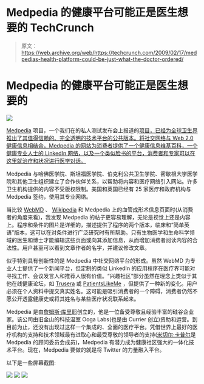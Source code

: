 # Medpedia 的健康平台可能正是医生想要的 TechCrunch

> 原文：<https://web.archive.org/web/https://techcrunch.com/2009/02/17/medpedias-health-platform-could-be-just-what-the-doctor-ordered/>

# Medpedia 的健康平台可能正是医生想要的

![](img/9f228b57d7befca04324e6fe2207bd3b.png)

[Medpedia](https://web.archive.org/web/20221205081307/http://www.medpedia.com/) 项目，一个我们在的私人测试发布会上报道的[项目，已经为全球卫生界推出了其值得信赖的、完全透明的技术平台的公共版本。将社交网络与 Web 2.0 健康信息相结合，Medpedia 的网站为消费者提供了一个健康信息维基百科，一个健康专业人士的 LinkedIn 网络，以及一个类似脸书的平台，消费者和专家可以在这里就治疗和状况进行医学对话。](https://web.archive.org/web/20221205081307/http://www.beta.techcrunch.com/2008/07/23/medpedia-is-wikifying-the-medical-search-space/)

Medpedia 与哈佛医学院、斯坦福医学院、伯克利公共卫生学院、密歇根大学医学院和其他卫生组织建立了合作伙伴关系，以帮助将内容和医疗网络引入网站。许多卫生机构提供的内容不受版权限制。美国和英国已经有 25 家医疗和政府机构与 Medpedia 签约，使用其专业网络。

当比较 [WebMD](https://web.archive.org/web/20221205081307/http://www.webmd.com/) 、 [Wikipedia](https://web.archive.org/web/20221205081307/http://en.wikipedia.org/wiki/Main_Page) 和 Medpedia 上的血管成形术信息页面时(从消费者的角度来看)，我发现 Medpedia 的帖子更容易理解，无论是视觉上还是内容上。程序和条件的图片是详细的，描述提供了程序的两个版本，临床和“简单英语”版本，这可以在对条件进行广泛研究时有所帮助。只有生物医学和生命科学领域的医生和博士才能编辑这些页面或向其添加信息，从而增加消费者阅读内容的合法性。用户甚至可以看到文章作者的名字，并建议修改文章。

似乎特别具有创新性的是 Medpedia 中社交网络平台的形成。虽然 WebMD 为专业人士提供了一个新闻平台，但定制的类似 LinkedIn 的应用程序在医疗界可能对寻找工作、会议发言人和推荐人很有价值。“兴趣社区”部分虽然在理念上类似于其他在线健康论坛，如 [Trusera](https://web.archive.org/web/20221205081307/http://www.trusera.com/health/) 或 [PatientsLikeMe](https://web.archive.org/web/20221205081307/http://www.patientslikeme.com/) ，但提供了一种新的变化。用户必须在个人资料中提交真实姓名。这可能是吸引消费者的一个障碍，消费者仍然不愿公开透露健康史或将其姓名与某些医疗状况联系起来。

Medpedia 是由[詹姆斯·库里耶](https://web.archive.org/web/20221205081307/http://www.crunchbase.com/person/james-currier)创立的，他是一位备受尊敬且经验丰富的硅谷企业家。该公司由旧金山的科技温室 Ooga Labs(也是由 Currier 创立)资助和运营。到目前为止，还没有出现过这样一个集成的、全面的医疗平台。凭借世界上最好的医疗机构的支持和技术领域最有进取心和最受尊敬的领导者的支持([米切尔·卡普尔](https://web.archive.org/web/20221205081307/http://www.crunchbase.com/person/mitch-kapor)是 Medpedia 的顾问委员会成员)，Medpedia 有潜力成为健康社区强大的一体化技术平台。现在，Medpedia 要做的就是将 Twitter 的力量融入平台。

以下是一些屏幕截图:

![](img/acf4dc2405fe8802faae529c18b55e1c.png)
![](img/073f21631c59451ddea8e70b35dd949a.png)
![](img/d630a33ffe65417d016c98612293ebff.png)